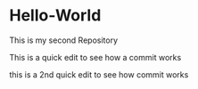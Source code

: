 # Hello-World
This is my second Repository

This is a quick edit to see how a commit works




this is a 2nd quick edit to see how commit works 
